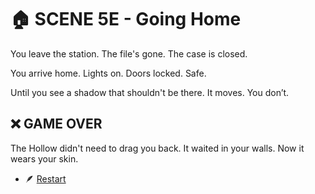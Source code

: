 
# 🏠 SCENE 5E - Going Home
You leave the station.
The file's gone.
The case is closed.

You arrive home.
Lights on. Doors locked.
Safe.

Until you see a shadow that shouldn't be there.
It moves.
You don’t.

## ❌ GAME OVER
The Hollow didn't need to drag you back.
It waited in your walls.
Now it wears your skin.

- 🪶 [Restart](./scene1.md)
